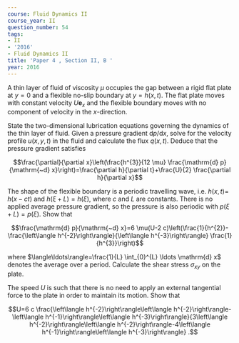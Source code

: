 ```yaml
---
course: Fluid Dynamics II
course_year: II
question_number: 54
tags:
- II
- '2016'
- Fluid Dynamics II
title: 'Paper 4 , Section II, B '
year: 2016
---
```




A thin layer of fluid of viscosity $\mu$ occupies the gap between a rigid flat plate at $y=0$ and a flexible no-slip boundary at $y=h(x, t)$. The flat plate moves with constant velocity $U \mathbf{e}_{x}$ and the flexible boundary moves with no component of velocity in the $x$-direction.

State the two-dimensional lubrication equations governing the dynamics of the thin layer of fluid. Given a pressure gradient $\mathrm{d} p / \mathrm{d} x$, solve for the velocity profile $u(x, y, t)$ in the fluid and calculate the flux $q(x, t)$. Deduce that the pressure gradient satisfies

$$\frac{\partial}{\partial x}\left(\frac{h^{3}}{12 \mu} \frac{\mathrm{d} p}{\mathrm{~d} x}\right)=\frac{\partial h}{\partial t}+\frac{U}{2} \frac{\partial h}{\partial x}$$

The shape of the flexible boundary is a periodic travelling wave, i.e. $h(x, t)=$ $h(x-c t)$ and $h(\xi+L)=h(\xi)$, where $c$ and $L$ are constants. There is no applied average pressure gradient, so the pressure is also periodic with $p(\xi+L)=p(\xi)$. Show that

$$\frac{\mathrm{d} p}{\mathrm{~d} x}=6 \mu(U-2 c)\left(\frac{1}{h^{2}}-\frac{\left\langle h^{-2}\right\rangle}{\left\langle h^{-3}\right\rangle} \frac{1}{h^{3}}\right)$$

where $\langle\ldots\rangle=\frac{1}{L} \int_{0}^{L} \ldots \mathrm{d} x$ denotes the average over a period. Calculate the shear stress $\sigma_{x y}$ on the plate.

The speed $U$ is such that there is no need to apply an external tangential force to the plate in order to maintain its motion. Show that

$$U=6 c \frac{\left\langle h^{-2}\right\rangle\left\langle h^{-2}\right\rangle-\left\langle h^{-1}\right\rangle\left\langle h^{-3}\right\rangle}{3\left\langle h^{-2}\right\rangle\left\langle h^{-2}\right\rangle-4\left\langle h^{-1}\right\rangle\left\langle h^{-3}\right\rangle} .$$
